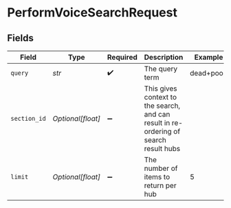 # PerformVoiceSearchRequest


## Fields

| Field                                                                                 | Type                                                                                  | Required                                                                              | Description                                                                           | Example                                                                               |
| ------------------------------------------------------------------------------------- | ------------------------------------------------------------------------------------- | ------------------------------------------------------------------------------------- | ------------------------------------------------------------------------------------- | ------------------------------------------------------------------------------------- |
| `query`                                                                               | *str*                                                                                 | :heavy_check_mark:                                                                    | The query term                                                                        | dead+poop                                                                             |
| `section_id`                                                                          | *Optional[float]*                                                                     | :heavy_minus_sign:                                                                    | This gives context to the search, and can result in re-ordering of search result hubs |                                                                                       |
| `limit`                                                                               | *Optional[float]*                                                                     | :heavy_minus_sign:                                                                    | The number of items to return per hub                                                 | 5                                                                                     |